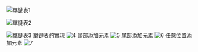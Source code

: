 ![單鏈表1](https://github.com/user-attachments/assets/22dd3baa-0a83-4659-9ab9-f2657016029c)

![單鏈表2](https://github.com/user-attachments/assets/7acb93c7-b620-4656-927e-de4e41cd7eee)

![單鏈表3](https://github.com/user-attachments/assets/091e7fea-764e-45cb-bb5d-272a42b619c7)
單鏈表的實現
![4](https://github.com/user-attachments/assets/6bd6622b-676f-4e97-8483-eca36e2d1059)
頭部添加元素
![5](https://github.com/user-attachments/assets/158df08e-aa37-4069-9e48-f307ac076e62)
尾部添加元素
![6](https://github.com/user-attachments/assets/de9f7a43-7dea-4f39-93ce-7320fef0993c)
任意位置添加元素
![7](https://github.com/user-attachments/assets/b0a579a4-97a3-4a13-9392-26a7e54fb961)
